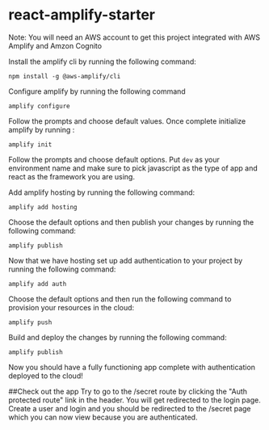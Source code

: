 # react-amplify-starter
Note: You will need an AWS account to get this project integrated with AWS Amplify and Amzon Cognito

Install the amplify cli by running the following command:
```
npm install -g @aws-amplify/cli
```

Configure amplify by running the following command
```
amplify configure
```
Follow the prompts and choose default values. Once complete initialize amplify by running :
```
amplify init
```
Follow the prompts and choose default options. Put `dev` as your environment name and make sure to pick javascript as the type of app and react as the framework you are using.

Add amplify hosting by running the following command:
```
amplify add hosting
```
Choose the default options and then publish your changes by running the following command:
```
amplify publish
```
Now that we have hosting set up add authentication to your project by running the following command:
```
amplify add auth
```
Choose the default options and then run the following command to provision your resources in the cloud:
```
amplify push
```
Build and deploy the changes by running the following command:
```
amplify publish
```
Now you should have a fully functioning app complete with authentication deployed to the cloud!

##Check out the app
Try to go to the /secret route by clicking the "Auth protected route" link in the header. You will get redirected to the login page. Create a user and login and you should be redirected to the /secret page which you can now view because you are authenticated.